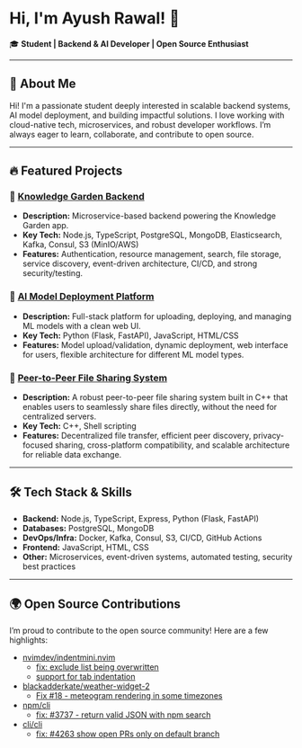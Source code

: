 # Hi, I'm Ayush Rawal! 👋

🎓 **Student | Backend & AI Developer | Open Source Enthusiast**

---

## 🚀 About Me

Hi! I'm a passionate student deeply interested in scalable backend systems, AI model deployment, and building impactful solutions. I love working with cloud-native tech, microservices, and robust developer workflows. I’m always eager to learn, collaborate, and contribute to open source.

---

## 🔥 Featured Projects

### 🌱 [Knowledge Garden Backend](https://github.com/AyushRawal/se3-backend)
- **Description:** Microservice-based backend powering the Knowledge Garden app.
- **Key Tech:** Node.js, TypeScript, PostgreSQL, MongoDB, Elasticsearch, Kafka, Consul, S3 (MinIO/AWS)
- **Features:** Authentication, resource management, search, file storage, service discovery, event-driven architecture, CI/CD, and strong security/testing.

### 🤖 [AI Model Deployment Platform](https://github.com/AyushRawal/ias-project)
- **Description:** Full-stack platform for uploading, deploying, and managing ML models with a clean web UI.
- **Key Tech:** Python (Flask, FastAPI), JavaScript, HTML/CSS
- **Features:** Model upload/validation, dynamic deployment, web interface for users, flexible architecture for different ML model types.

### 🔗 [Peer-to-Peer File Sharing System](https://github.com/AyushRawal/peer-to-peer-file-sharing-system)
- **Description:** A robust peer-to-peer file sharing system built in C++ that enables users to seamlessly share files directly, without the need for centralized servers.
- **Key Tech:** C++, Shell scripting
- **Features:** Decentralized file transfer, efficient peer discovery, privacy-focused sharing, cross-platform compatibility, and scalable architecture for reliable data exchange.

---

## 🛠️ Tech Stack & Skills

- **Backend:** Node.js, TypeScript, Express, Python (Flask, FastAPI)
- **Databases:** PostgreSQL, MongoDB
- **DevOps/Infra:** Docker, Kafka, Consul, S3, CI/CD, GitHub Actions
- **Frontend:** JavaScript, HTML, CSS
- **Other:** Microservices, event-driven systems, automated testing, security best practices

---

## 🌍 Open Source Contributions

I’m proud to contribute to the open source community! Here are a few highlights:

- [nvimdev/indentmini.nvim](https://github.com/nvimdev/indentmini.nvim)
  - [fix: exclude list being overwritten](https://github.com/nvimdev/indentmini.nvim/pull/21)
  - [support for tab indentation](https://github.com/nvimdev/indentmini.nvim/pull/19)
- [blackadderkate/weather-widget-2](https://github.com/blackadderkate/weather-widget-2)
  - [Fix #18 - meteogram rendering in some timezones](https://github.com/blackadderkate/weather-widget-2/pull/23)
- [npm/cli](https://github.com/npm/cli)
  - [fix: #3737 - return valid JSON with npm search](https://github.com/npm/cli/pull/3738)
- [cli/cli](https://github.com/cli/cli)
  - [fix: #4263 show open PRs only on default branch](https://github.com/cli/cli/pull/4285)
